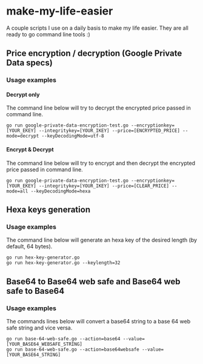 # make-my-life-easier
A couple scripts I use on a daily basis to make my life easier.
They are all ready to go command line tools :)

## Price encryption / decryption (Google Private Data specs)
### Usage examples
#### Decrypt only
The command line below will try to decrypt the encrypted price passed in command line.
```
go run google-private-data-encryption-test.go --encryptionkey=[YOUR_EKEY] --integritykey=[YOUR_IKEY] --price=[ENCRYPTED_PRICE] --mode=decrypt --keyDecodingMode=utf-8
```
#### Encrypt & Decrypt
The command line below will try to encrypt and then decrypt the encrypted price passed in command line.
```
go run google-private-data-encryption-test.go --encryptionkey=[YOUR_EKEY] --integritykey=[YOUR_IKEY] --price=[CLEAR_PRICE] --mode=all --keyDecodingMode=hexa
```

## Hexa keys generation
### Usage examples
The command line below will generate an hexa key of the desired length (by default, 64 bytes).
```
go run hex-key-generator.go
go run hex-key-generator.go --keylength=32
```

## Base64 to Base64 web safe and Base64 web safe to Base64
### Usage examples
The commands lines below will convert a base64 string to a base 64 web safe string and vice versa.
```
go run base-64-web-safe.go --action=base64 --value=[YOUR_BASE64_WEBSAFE_STRING]
go run base-64-web-safe.go --action=base64websafe --value=[YOUR_BASE64_STRING]
```